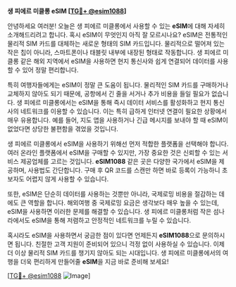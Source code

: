 **생 피에르 미클롱 eSIM [[TG💪+ @esim1088](https://t.me/s/esim1088)]**

안녕하세요 여러분! 오늘은 생 피에르 미클롱에서 사용할 수 있는 **eSIM**에 대해 자세히 소개해드리려고 합니다. 혹시 eSIM이 무엇인지 아직 잘 모르시나요? eSIM은 전통적인 물리적 SIM 카드를 대체하는 새로운 형태의 SIM 카드입니다. 물리적으로 떨어져 있는 작은 칩이 아니라, 스마트폰이나 태블릿 내부에 내장된 형태로 작동합니다. 생 피에르 미클롱 같은 해외 지역에서 eSIM을 사용하면 현지 통신사와 쉽게 연결되어 데이터를 사용할 수 있어 정말 편리합니다.

특히 여행자들에게는 eSIM이 정말 큰 도움이 됩니다. 물리적인 SIM 카드를 구매하거나 교체하지 않아도 되기 때문에, 공항에서 긴 줄을 서거나 추가 비용을 들일 필요가 없습니다. 생 피에르 미클롱에서는 eSIM을 통해 즉시 데이터 서비스를 활성화하고 현지 통신사의 네트워크를 이용할 수 있습니다. 이는 특히 급하게 인터넷 연결이 필요한 상황에서 매우 유용합니다. 예를 들어, 지도 앱을 사용하거나 긴급 메시지를 보내야 할 때 eSIM이 없었다면 상당한 불편함을 겪었을 것입니다.

생 피에르 미클롱에서 eSIM을 사용하기 위해선 먼저 적합한 플랫폼을 선택해야 합니다. 여러 온라인 플랫폼에서 eSIM을 구매할 수 있지만, 가장 중요한 것은 신뢰할 수 있는 서비스 제공업체를 고르는 것입니다. **eSIM1088** 같은 곳은 다양한 국가에서 eSIM을 제공하며, 사용법도 간단합니다. 구매 후 QR 코드를 스캔만 하면 바로 등록이 가능하니 초보자도 어렵지 않게 사용할 수 있습니다.

또한, eSIM은 단순히 데이터를 사용하는 것뿐만 아니라, 국제로밍 비용을 절감하는 데에도 큰 역할을 합니다. 해외여행 중 국제로밍 요금은 생각보다 매우 높을 수 있는데, eSIM을 사용하면 이러한 문제를 해결할 수 있습니다. 생 피에르 미클롱처럼 작은 섬나라에서도 eSIM을 통해 저렴하고 안정적인 네트워크를 누릴 수 있습니다.

혹시라도 eSIM을 사용하면서 궁금한 점이 있다면 언제든지 **eSIM1088**으로 문의하시면 됩니다. 친절한 고객 지원이 준비되어 있으니 걱정 없이 사용하실 수 있습니다. 이제 더 이상 물리적 SIM 카드를 챙기지 않아도 되는 시대입니다. 생 피에르 미클롱에서의 여행을 더욱 편리하게 만들어줄 **eSIM**을 지금 바로 준비해 보세요!

[[TG💪+ @esim1088](https://t.me/s/esim1088) ![Image](https://i.postimg.cc/Y0z9fWf4/image.png)]
